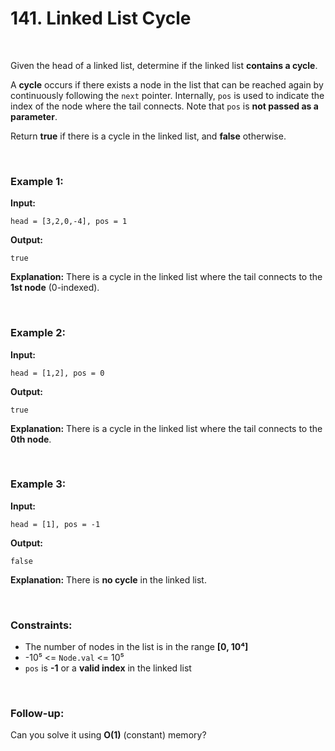 # 141. Linked List Cycle

<br>

Given the head of a linked list, determine if the linked list **contains a cycle**.

A **cycle** occurs if there exists a node in the list that can be reached again by continuously following the `next` pointer.
Internally, `pos` is used to indicate the index of the node where the tail connects.
Note that `pos` is **not passed as a parameter**.

Return **true** if there is a cycle in the linked list, and **false** otherwise.

<br>

### Example 1:

**Input:**

```
head = [3,2,0,-4], pos = 1
```

**Output:**

```
true
```

**Explanation:**
There is a cycle in the linked list where the tail connects to the **1st node** (0-indexed).

<br>

### Example 2:

**Input:**

```
head = [1,2], pos = 0
```

**Output:**

```
true
```

**Explanation:**
There is a cycle in the linked list where the tail connects to the **0th node**.

<br>

### Example 3:

**Input:**

```
head = [1], pos = -1
```

**Output:**

```
false
```

**Explanation:**
There is **no cycle** in the linked list.

<br>

### Constraints:

* The number of nodes in the list is in the range **[0, 10⁴]**
* -10⁵ <= `Node.val` <= 10⁵
* `pos` is **-1** or a **valid index** in the linked list

<br>

### Follow-up:

Can you solve it using **O(1)** (constant) memory?